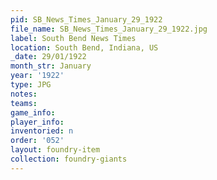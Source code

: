```yaml
---
pid: SB_News_Times_January_29_1922
file_name: SB_News_Times_January_29_1922.jpg
label: South Bend News Times
location: South Bend, Indiana, US
_date: 29/01/1922
month_str: January
year: '1922'
type: JPG
notes: 
teams: 
game_info: 
player_info: 
inventoried: n
order: '052'
layout: foundry-item
collection: foundry-giants
---
```

